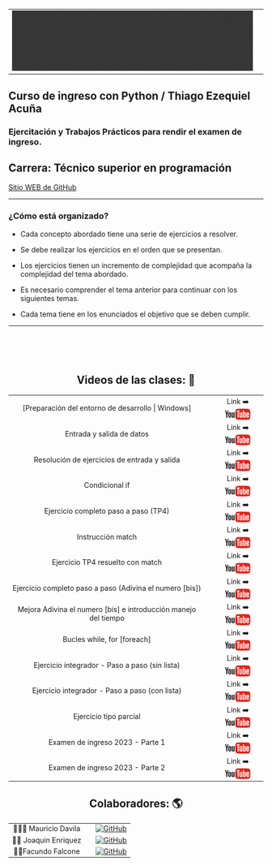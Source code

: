 <table>
  <tbody>
    <tr>
      <td>
        <img src='https://github.com/caidevOficial/Logos/blob/master/Instituciones/utn_logo_ingreso.gif?raw=true' width='800'>
      <td>
    </tr>
  </tbody>
</table>

## Curso de ingreso con Python / Thiago Ezequiel Acuña

### Ejercitación y Trabajos Pr&aacute;cticos para rendir el examen de ingreso.
## **Carrera: T&eacute;cnico superior en programación**

[Sitio WEB de GitHub](http://www.sistemas-utnfra.com.ar/files/apunte-ingreso/Introduccion_Programacion_PY.pdf)


-----

### ¿Cómo está organizado?
 
* Cada concepto abordado tiene una serie de ejercicios a resolver. 

* Se debe realizar los ejercicios en el orden que se presentan.

* Los ejercicios tienen un incremento de complejidad que acompaña la complejidad del tema abordado.

* Es necesario comprender el tema anterior para continuar con los siguientes temas.

* Cada tema tiene en los enunciados el objetivo que se deben cumplir.

-----
<br><br><br>

<table align='center'>
    <theader>
        <h2 align='center'>Videos de las clases: 🎥</h2>
    </theader>
    <tbody>
        <tr align='center'>
            <td>
                [Preparación del entorno de desarrollo | Windows]
            <td/>
            <td>
                Link ➡️ <a href="https://youtu.be/QMXxZZrOIVE"> <img  align='center' alt='Youtube Logo' src='https://raw.githubusercontent.com/caidevOficial/Python_RepositoryCloner/main/Media/YT_Logo.png' width=50/>
              </a>
            </td>
        </tr>
        <tr align='center'>
            <td>
                Entrada y salida de datos
            <td/>
            <td>
                Link ➡️ <a href="https://youtu.be/nqjMKuYC32g/"> <img  align='center' alt='Youtube Logo' src='https://raw.githubusercontent.com/caidevOficial/Python_RepositoryCloner/main/Media/YT_Logo.png' width=50/>
              </a>
            </td>
        </tr>
        <tr align='center'>
            <td>
                Resolución de ejercicios de entrada y salida
            <td/>
            <td>
                Link ➡️ <a href="https://youtu.be/pO4qQ8LYMco/"> <img  align='center' alt='Youtube Logo' src='https://raw.githubusercontent.com/caidevOficial/Python_RepositoryCloner/main/Media/YT_Logo.png' width=50/>
              </a>
            </td>
        </tr>
        <tr align='center'>
            <td>
                Condicional if
            <td/>
            <td>
                Link ➡️ <a href="https://youtu.be/5TKIK31xN-8/"> <img  align='center' alt='Youtube Logo' src='https://raw.githubusercontent.com/caidevOficial/Python_RepositoryCloner/main/Media/YT_Logo.png' width=50/>
              </a>
            </td>
        </tr>
        <tr align='center'>
            <td>
                Ejercicio completo paso a paso (TP4)
            <td/>
            <td>
                Link ➡️ <a href="https://youtu.be/VAqrcy13J6U/"> <img  align='center' alt='Youtube Logo' src='https://raw.githubusercontent.com/caidevOficial/Python_RepositoryCloner/main/Media/YT_Logo.png' width=50/>
              </a>
            </td>
        </tr>
        <tr align='center'>
            <td>
                Instrucción match
            <td/>
            <td>
                Link ➡️ <a href="https://youtu.be/CMPBacKahac/"> <img  align='center' alt='Youtube Logo' src='https://raw.githubusercontent.com/caidevOficial/Python_RepositoryCloner/main/Media/YT_Logo.png' width=50/>
              </a>
            </td>
        </tr>
        <tr align='center'>
            <td>
                Ejercicio TP4 resuelto con match
            <td/>
            <td>
                Link ➡️ <a href="https://youtu.be/xm5T3eSZSS4/"> <img  align='center' alt='Youtube Logo' src='https://raw.githubusercontent.com/caidevOficial/Python_RepositoryCloner/main/Media/YT_Logo.png' width=50/>
              </a>
            </td>
        </tr>
        <tr align='center'>
            <td>
                Ejercicio completo paso a paso (Adivina el numero [bis])
            <td/>
            <td>
                Link ➡️ <a href="https://youtu.be/-Ph6v_3nzvI/"> <img  align='center' alt='Youtube Logo' src='https://raw.githubusercontent.com/caidevOficial/Python_RepositoryCloner/main/Media/YT_Logo.png' width=50/>
              </a>
            </td>
        </tr>
        <tr align='center'>
            <td>
                Mejora Adivina el numero [bis] e introducción manejo del tiempo
            <td/>
            <td>
                Link ➡️ <a href="https://youtu.be/-u2k8Llgl_s/"> <img  align='center' alt='Youtube Logo' src='https://raw.githubusercontent.com/caidevOficial/Python_RepositoryCloner/main/Media/YT_Logo.png' width=50/>
              </a>
            </td>
        </tr>
        <tr align='center'>
            <td>
                Bucles while, for [foreach]
            <td/>
            <td>
                Link ➡️ <a href="https://youtu.be/57kuDSoSAW8/"> <img  align='center' alt='Youtube Logo' src='https://raw.githubusercontent.com/caidevOficial/Python_RepositoryCloner/main/Media/YT_Logo.png' width=50/>
              </a>
            </td>
        </tr>
        <tr align='center'>
            <td>
                Ejercicio integrador - Paso a paso (sin lista)
            <td/>
            <td>
                Link ➡️ <a href="https://youtu.be/4E84LYdxURE/"> <img  align='center' alt='Youtube Logo' src='https://raw.githubusercontent.com/caidevOficial/Python_RepositoryCloner/main/Media/YT_Logo.png' width=50/>
              </a>
            </td>
        </tr>
        <tr align='center'>
            <td>
                Ejercicio integrador - Paso a paso (con lista)
            <td/>
            <td>
                Link ➡️ <a href="https://youtu.be/Z75vQULbHI0/"> <img  align='center' alt='Youtube Logo' src='https://raw.githubusercontent.com/caidevOficial/Python_RepositoryCloner/main/Media/YT_Logo.png' width=50/>
              </a>
            </td>
        </tr>
        <tr align='center'>
            <td>
                Ejercicio tipo parcial
            <td/>
            <td>
                Link ➡️ <a href="https://youtu.be/8dKiuw2xKyo/"> <img  align='center' alt='Youtube Logo' src='https://raw.githubusercontent.com/caidevOficial/Python_RepositoryCloner/main/Media/YT_Logo.png' width=50/>
              </a>
            </td>
        </tr>
        <tr align='center'>
            <td>
                Examen de ingreso 2023 - Parte 1
            <td/>
            <td>
                Link ➡️ <a href="https://youtu.be/O6KRtB5f1f8/"> <img  align='center' alt='Youtube Logo' src='https://raw.githubusercontent.com/caidevOficial/Python_RepositoryCloner/main/Media/YT_Logo.png' width=50/>
              </a>
            </td>
        </tr>
        <tr align='center'>
            <td>
                Examen de ingreso 2023 - Parte 2
            <td/>
            <td>
                Link ➡️ <a href="https://www.youtube.com/watch?v=5Dc2_TRooks/"> <img  align='center' alt='Youtube Logo' src='https://raw.githubusercontent.com/caidevOficial/Python_RepositoryCloner/main/Media/YT_Logo.png' width=50/>
              </a>
            </td>
        </tr>
    </tbody>
</table>

<table align='center'>
    <theader>
        <h2 align='center'>Colaboradores: 🌎</h2>
    </theader>
    <tbody>
        <tr align='center'>
            <td>
                🦸🏻‍♂️ Mauricio Davila
            <td/>
            <td>
                <a href="https://github.com/davilamr/">
                    <img alt="GitHub" src="https://img.shields.io/badge/GitHub-%2312100E.svg?&style=for-the-badge&logo=Github&logoColor=yellow" width="125px" height="30px" />
              </a>
            </td>
        </tr>
        <tr align='center'>
            <td>
                🦹🏼 Joaquin Enriquez
            <td/>
            <td>
                <a href="https://github.com/joaquinenriquez/">
                    <img alt="GitHub" src="https://img.shields.io/badge/GitHub-%2312100E.svg?&style=for-the-badge&logo=Github&logoColor=white" width="125px" height="30px" />
              </a>
            </td>
        </tr>
        <tr align='center'>
            <td>
                🦹🏻Facundo Falcone
            <td/>
            <td>
                <a href="https://github.com/caidevOficial/">
                    <img alt="GitHub" src="https://img.shields.io/badge/GitHub-%2312100E.svg?&style=for-the-badge&logo=Github&logoColor=blue" width="125px" height="30px" />
              </a>
            </td>
        </tr>
    </tbody>
</table>